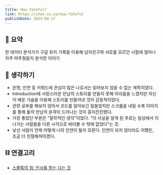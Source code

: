 ```yaml
---
title: How fateful?
link: https://chan.co.za/how-fateful
publishDate: 2023-04-17
---
```


## 📝 요약

한 데이터 분석가가 구글 위치 기록을 이용해 남자친구와 서로를 모르던 시절에 얼마나 자주 마주쳤을지 분석한 이야기

## 🤔 생각하기

- 운명, 인연 등 키워드에 관심이 많은 나로서는 읽어보지 않을 수 없는 제목이었다.
- Introduction에 사랑스러운 만남의 스토리를 만들지 못해 아쉬움을 느꼈지만 자신이 배운 기술을 이용해 스토리를 만들어낸 것이 감동적이었다.
- 관련 공부를 해보지 않아서 코드를 알아보긴 힘들었지만 스크롤을 내릴 수록 이미지를 통해 둘의 만남의 윤곽이 드러나는 것이 흥미진진했다.
- 가장 좋았던 부분은 "철학적인 생각"이었다. "이 사실을 알게 된 후로는 일상에서 지나가는 사람들을 다른 시각으로 바라볼 수 밖에 없었다"는 것.
- 낯선 사람이 언제 어떻게 나의 인연이 될지 모른다. 인연이 되지 않더라도 어쨌든, 조금 더 친절해져야겠다.

## ⛓️ 연결고리

- [스몰톡의 힘: 인사를 믿는 다는 것](../Life/the-power-of-smalltalk-Believing-in-greetings)
